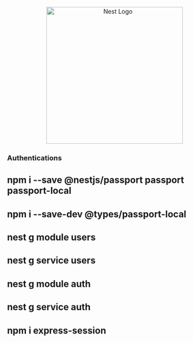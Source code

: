 <p align="center">
  <a href="http://nestjs.com/" target="blank"><img src="https://nestjs.com/img/logo_text.svg" width="320" alt="Nest Logo" /></a>
</p>

[circleci-image]: https://img.shields.io/circleci/build/github/nestjs/nest/master?token=abc123def456
[circleci-url]: https://circleci.com/gh/nestjs/nest

### Authentications

## npm i --save @nestjs/passport passport passport-local

## npm i --save-dev @types/passport-local

## nest g module users

## nest g service users

## nest g module auth

## nest g service auth

## npm i express-session
